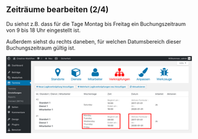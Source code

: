 ## Zeiträume bearbeiten (2/4)

Du siehst z.B. dass für die Tage Montag bis Freitag ein Buchungszeitraum von 9 bis 18 Uhr eingestellt ist.

Außerdem siehst du rechts daneben, für welchen Datumsbereich dieser Buchungszeitraum gültig ist.

![Was sind Zeiträume](./assets/overview_slots.jpg)
